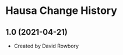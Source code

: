 Hausa Change History
====================

1.0 (2021-04-21)
----------------
* Created by David Rowbory
